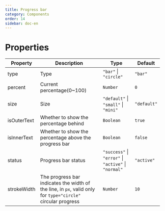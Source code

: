 ```yaml
---
title: Progress bar
category: Components
order: 14
sidebar: doc-en
---
```


# Properties

| Property | Description | Type | Default |
| --- | --- | --- | --- |
| type | Type |`"bar"` &#124; `"circle"` | `"bar"` |
| percent | Current percentage(0~100) | `Number` | `0` |
| size | Size | `"default"` &#124; `"small"` &#124; `"mini"` | `"default"` |
| isOuterText | Whether to show the percentage behind | `Boolean` | `true` |
| isInnerText | Whether to show the percentage above the progress bar | `Boolean` | `false` |
| status | Progress bar status | `"success"` &#124; `"error"` &#124; `"active"` &#124; `"normal"` | `"active"` |
| strokeWidth | The progress bar indicates the width of the line, in `px`, valid only for `type="circle"` circular progress | `Number` | `10` |


